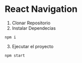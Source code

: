 # React Navigation

1. Clonar Repositorio
2. Instalar Dependecias
```
npm i
```
3. Ejecutar el proyecto
```
npm start
```